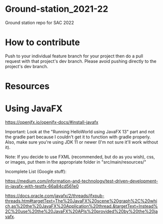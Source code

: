 # Ground-station_2021-22
Ground station repo for SAC 2022

# How to contribute
Push to your individual feature branch for your project then do a pull request with that project's dev branch. Please avoid pushing directly to the project's dev branch.


# Resources

# Using JavaFX

https://openjfx.io/openjfx-docs/#install-javafx

Important: Look at the "Running HelloWorld using JavaFX 13" part and not the gradle part because I couldn't get it to function with gradle properly. Also, make sure you're using JDK 11 or newer (I'm not sure it'll work without it).

Note: If you decide to use FXML (recommended, but do as you wish), css, or images, put them in the appropriate folder in "src/main/resources/"



Incomplete List (Google stuff): 

https://medium.com/information-and-technology/test-driven-development-in-javafx-with-testfx-66a84cd561e0

https://docs.oracle.com/javafx/2/threads/jfxpub-threads.htm#targetText=The%20JavaFX%20scene%20graph%2C%20which,as%20the%20JavaFX%20Application%20thread.&targetText=Instead%2C%20use%20the%20JavaFX%20APIs%20provided%20by%20the%20javafx.
